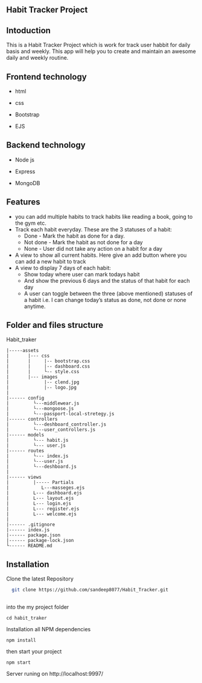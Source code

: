 
## Habit Tracker Project


## Intoduction

This is a Habit Tracker Project which is work for track user habbit for daily basis and weekly.
This app will help you to create and maintain an awesome daily and weekly routine.



## Frontend technology

- html

- css

- Bootstrap

- EJS


## Backend technology 
- Node js

- Express

- MongoDB



## Features

- you can add multiple habits to track habits like     reading a book, going to the gym etc.
- Track each habit everyday. These are the 3 statuses of a habit:
    - Done - Mark the habit as done for a day.
    - Not done - Mark the habit as not done for a day
    - None - User did not take any action on a habit for a day
- A view to show all current habits. Here give an add  button where you can add a new habit to track
- A view to display 7 days of each habit:
    - Show today where user can mark todays habit
    - And show the previous 6 days and the status of that habit for each day
    - A user can toggle between the three (above mentioned) statuses of a habit i.e. I can change today’s status as done, not done or none anytime.
    


## Folder and files structure


Habit_traker

    |-----assets
    |       |--- css
    |       |     |-- bootstrap.css
    |       |     |-- dashboard.css
    |       |     └-- style.css
    |       |--- images
    |             |-- clend.jpg
    |             |-- logo.jpg
    |             
    |------ config
    |         └---middlewear.js
    |         └---mongoose.js
    |         └---passport-local-stretegy.js
    |------ controllers
    |         └---deshboard_controller.js
    |         └---user_controllers.js
    |------ models
    |         └--- habit.js
    |         └--- user.js
    |------ routes
    |         └--- index.js
    |         └---user.js
    |         └---deshboard.js
    |          
    |------ views
    |         |----- Partials
    |            L---masseges.ejs
    |         L--- dashboard.ejs
    |         L--- layout.ejs
    |         L--- login.ejs
    |         L--- register.ejs
    |         L--- welcome.ejs
    |         
    |------ .gitignore
    |------ index.js
    |------ package.json
    |------ package-lock.json
    └------ README.md
## Installation

Clone the latest Repository

```bash
  git clone https://github.com/sandeep8077/Habit_Tracker.git
  
```
into the my project folder
```
cd habit_traker
```
Installation all  NPM dependencies
```
npm install
```
then start your project

```
npm start
```

Server runing on   http://localhost:9997/

    